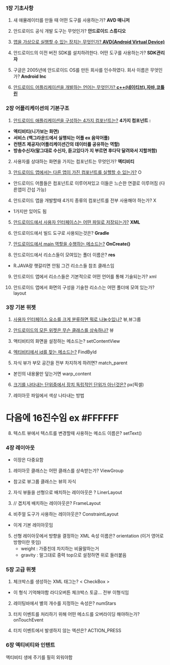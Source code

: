 

### 1장 기초사항

1. 새 애뮬레이터를 만들 때 어떤 도구를 사용하는가?  **AVD 매니저**

2. 안드로이드 공식 개발 도구는 무엇인가?   **안드로이드 스튜디오**

3. <u>앱을 가상으로 실행할 수 있는 장치는 무엇인가? **AVD(Android Virtual Device)** </u>

4. 안드로이드의 이전 버전 SDK를 설치하려한다. 어떤 도구를 사용하는가?  **SDK관리자**

5. 구글은 2005년에 안드로이드 OS를 만든 회사를 인수하였다. 회사 이름은 무엇인가? 
   **Android Inc**
6. <u>안드로이드 어플리케이션을 개발하는 언어는 무엇인가?   **c++(네이티브),자바,코틀린**</u>


### 2장 어플리케이션의 기본구조

1. <u>안드로이드 애플리케이션을 구성하는 4가지 컴포넌트는?</u>
**4가지 컴포넌트 :** 
- **엑티비티(니가보는 화면)**
- **서비스 (백그라운드에서 실행되는 어플 ex 음악어플)**
- **컨텐츠 제공자(어플리케이션간의 데이터를 공유하는 역할)**
- **방송수신자(말그대로 수신자, 듣고있다가 지 부르면 후다닥 달려와서 지할꺼함)**

2. 사용자를 상대하는 화면을 가지는 컴포넌트는 무엇인가?    **엑티비티**

3. <u>안드로이드 앱에서는 다른 앱이 가진 컴포넌트를 실핼할 수 있는가?</u>  O
- 안드로이드 어플들은 컴포넌트로 이루어져있고 이들은 느슨한 연결로 이루어짐
  (다른앱이 간섭 가능)

4.  안드로이드 앱을 개발할때 4가지 종류의 컴포넌트를 전부 사용해야 하는가? X
-  1가지만 있어도 됨
<u></u>
5. <u>안드로이드에서 사용자 인터페이스는 어떤 파일로 저장되는가?</u>  **XML**

6. 안드로이드에서 빌드 도구로 사용되는것은? **Gradle**

7. <u>안드로이드에서 main 역할을 수행하는 메소드는?</u>   **OnCreate()**

8. 안드로이드에서 리소스들이 모여있는 폴더 이름은?  **res**
- R.JAVA랑 햇갈리면 안됨 그건 리소스들 참조 클래스임

9. 안드로이드 앱에서 리소스들은 기본적으로 어떤 언어를 통해 기술되는가? xml

10. 안드로이드 앱에서 화면의 구성을 기술한 리소스는 어떤 폴더에 모여 있는가? layout


### 3장 기본 위젯

1. <u>사용자 인터페이스 요소를 크게 분류하면 뭐로 나눌수있나?</u>  뷰,뷰그룹

2. <u>안드로이드의 모든 위젯은 무슨 클래스를 상속하나?</u>  뷰

3. 액티비티의 화면을 설정하는 메소드는? setContentView

4. <u>엑티비티에서 id를 찾는 메소드는?</u> FindById

5. 자식 뷰가 부모 공간을 전부 차지하게 하려면? match_parent
- 본인의 내용물만 덮는거면 warp_content

6. <u>크기를 나타내는 단위중에서 장치 독립적인 단위가 아닌것은?</u> px(픽셀)

7. 레이아웃 파일에서 색상 나타내는 방법 
 # 다음에 16진수임 ex #FFFFFF
 
8. 텍스트 뷰에서 텍스트를 변경할때 사용하는 메소드 이름은?  setText()

### 4장 레이아웃
- 이장은 다중요함

1. 레이아웃 클래스는 어떤 클래스를 상속받는가?   ViewGroup
- 참고로 뷰그룹 클래스는 뷰의 자식

2. 자식 뷰들을 선형으로 배치하는 레이아웃은 ?      LinerLayout

3. // 겹치게 배치하는 레이아웃은?    FrameLayout

4. 비주얼 도구가 사용하는 레이아웃은?    ConstraintLayout
- 이게 기본 레이아웃임

5. 선형 레이아웃에서 방향을 결정하는 XML 속성 이름은? orientation
   (이거 영어로 방향이란 뜻임)
   - weight : 가중친데 차지하는 비율말하는거
   - gravity : 말그대로 중력 top으로 설정하면 위로 들러붙음

### 5장 고급 위젯

1. 체크박스를 생성하는 XML 태그는? < CheckBox >
- 이 형식 기억해야함 라디오버튼 체크박스 토글... 전부 이형식임

2. 레이팅바에서 별의 개수를 지정하는 속성은?  numStars

3. 터치 이벤트를 처리하기 위해 어떤 메소드를 오버라이딩 해야하는가? onTouchEvent

4. 터치 이벤트에서 발생하지 않는 엑션은? ACTION_PRESS

### 6장 엑티비티와 인텐트

엑티비티 생에 주기를 필히 외워야함